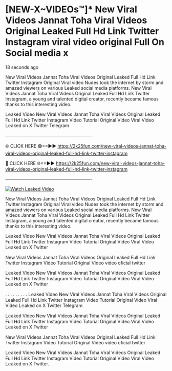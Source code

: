# [NEW-X~VIDEOs™]* New Viral Videos Jannat Toha Viral Videos Original Leaked Full Hd Link Twitter Instagram viral video original Full On Social media x

18 seconds ago

New Viral Videos Jannat Toha Viral Videos Original Leaked Full Hd Link Twitter Instagram Original Viral video Nudes took the internet by storm and amazed viewers on various Leaked social media platforms. New Viral Videos Jannat Toha Viral Videos Original Leaked Full Hd Link Twitter Instagram, a young and talented digital creator, recently became famous thanks to this interesting video.

L𝚎aked Video New Viral Videos Jannat Toha Viral Videos Original Leaked Full Hd Link Twitter Instagram Video Tutorial Original Video Viral Video L𝚎aked on X Twitter Telegram

———————————————————-

🌐 CLICK HERE 🟢==►► https://2k25fun.com/new-viral-videos-jannat-toha-viral-videos-original-leaked-full-hd-link-twitter-instagram

🔴 CLICK HERE 🌐==►► https://2k25fun.com/new-viral-videos-jannat-toha-viral-videos-original-leaked-full-hd-link-twitter-instagram

———————————————————-

[![Watch Leaked Video](https://miro.medium.com/v2/resize:fit:828/format:webp/1*cilzJN44JGOrTw9NJCrNHA.gif "Watch Leaked Video")](https://2k25fun.com/new-viral-videos-jannat-toha-viral-videos-original-leaked-full-hd-link-twitter-instagram)

New Viral Videos Jannat Toha Viral Videos Original Leaked Full Hd Link Twitter Instagram Original Viral video Nudes took the internet by storm and amazed viewers on various Leaked social media platforms. New Viral Videos Jannat Toha Viral Videos Original Leaked Full Hd Link Twitter Instagram, a young and talented digital creator, recently became famous thanks to this interesting video.

L𝚎aked Video New Viral Videos Jannat Toha Viral Videos Original Leaked Full Hd Link Twitter Instagram Video Tutorial Original Video Viral Video L𝚎aked on X Twitter

New Viral Videos Jannat Toha Viral Videos Original Leaked Full Hd Link Twitter Instagram Video Tutorial Original Video video oficial twitter

L𝚎aked Video New Viral Videos Jannat Toha Viral Videos Original Leaked Full Hd Link Twitter Instagram Video Tutorial Original Video Viral Video L𝚎aked on X Twitter

. . . . . . . . . L𝚎aked Video New Viral Videos Jannat Toha Viral Videos Original Leaked Full Hd Link Twitter Instagram Video Tutorial Original Video Viral Video L𝚎aked on X Twitter Telegram

L𝚎aked Video New Viral Videos Jannat Toha Viral Videos Original Leaked Full Hd Link Twitter Instagram Video Tutorial Original Video Viral Video L𝚎aked on X Twitter

New Viral Videos Jannat Toha Viral Videos Original Leaked Full Hd Link Twitter Instagram Video Tutorial Original Video video oficial twitter

L𝚎aked Video New Viral Videos Jannat Toha Viral Videos Original Leaked Full Hd Link Twitter Instagram Video Tutorial Original Video Viral Video L𝚎aked on X Twitter.